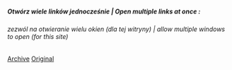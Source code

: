 ##### Otwórz wiele linków jednocześnie | Open multiple links at once :
###### zezwól na otwieranie wielu okien (dla tej witryny) | allow multiple windows to open (for this site)
[Archive](https://web.archive.org/web/20181219055901/https://www.openmultipleurl.com/) [Original](https://www.openmultipleurl.com/)
